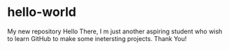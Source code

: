 # hello-world
My new repository
Hello There,
I m just another aspiring student who wish to learn GitHub to make some inetersting projects.
Thank You!
